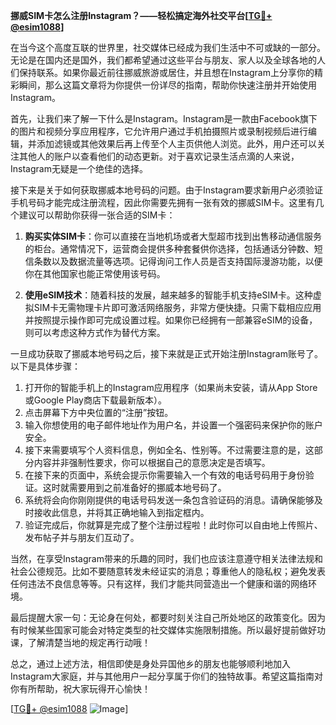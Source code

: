 **挪威SIM卡怎么注册Instagram？——轻松搞定海外社交平台[[TG💪+ @esim1088](https://t.me/s/esim1088)]**

在当今这个高度互联的世界里，社交媒体已经成为我们生活中不可或缺的一部分。无论是在国内还是国外，我们都希望通过这些平台与朋友、家人以及全球各地的人们保持联系。如果你最近前往挪威旅游或居住，并且想在Instagram上分享你的精彩瞬间，那么这篇文章将为你提供一份详尽的指南，帮助你快速注册并开始使用Instagram。

首先，让我们来了解一下什么是Instagram。Instagram是一款由Facebook旗下的图片和视频分享应用程序，它允许用户通过手机拍摄照片或录制视频后进行编辑，并添加滤镜或其他效果后再上传至个人主页供他人浏览。此外，用户还可以关注其他人的账户以查看他们的动态更新。对于喜欢记录生活点滴的人来说，Instagram无疑是一个绝佳的选择。

接下来是关于如何获取挪威本地号码的问题。由于Instagram要求新用户必须验证手机号码才能完成注册流程，因此你需要先拥有一张有效的挪威SIM卡。这里有几个建议可以帮助你获得一张合适的SIM卡：

1. **购买实体SIM卡**：你可以直接在当地机场或者大型超市找到出售移动通信服务的柜台。通常情况下，运营商会提供多种套餐供你选择，包括通话分钟数、短信条数以及数据流量等选项。记得询问工作人员是否支持国际漫游功能，以便你在其他国家也能正常使用该号码。

2. **使用eSIM技术**：随着科技的发展，越来越多的智能手机支持eSIM卡。这种虚拟SIM卡无需物理卡片即可激活网络服务，非常方便快捷。只需下载相应应用并按照提示操作即可完成设置过程。如果你已经拥有一部兼容eSIM的设备，则可以考虑这种方式作为替代方案。

一旦成功获取了挪威本地号码之后，接下来就是正式开始注册Instagram账号了。以下是具体步骤：

1. 打开你的智能手机上的Instagram应用程序（如果尚未安装，请从App Store或Google Play商店下载最新版本）。
2. 点击屏幕下方中央位置的“注册”按钮。
3. 输入你想使用的电子邮件地址作为用户名，并设置一个强密码来保护你的账户安全。
4. 接下来需要填写个人资料信息，例如全名、性别等。不过需要注意的是，这部分内容并非强制性要求，你可以根据自己的意愿决定是否填写。
5. 在接下来的页面中，系统会提示你需要输入一个有效的电话号码用于身份验证。这时就需要用到之前准备好的挪威本地号码了。
6. 系统将会向你刚刚提供的电话号码发送一条包含验证码的消息。请确保能够及时接收此信息，并将其正确地输入到指定框内。
7. 验证完成后，你就算是完成了整个注册过程啦！此时你可以自由地上传照片、发布帖子并与朋友们互动了。

当然，在享受Instagram带来的乐趣的同时，我们也应该注意遵守相关法律法规和社会公德规范。比如不要随意转发未经证实的消息；尊重他人的隐私权；避免发表任何违法不良信息等等。只有这样，我们才能共同营造出一个健康和谐的网络环境。

最后提醒大家一句：无论身在何处，都要时刻关注自己所处地区的政策变化。因为有时候某些国家可能会对特定类型的社交媒体实施限制措施。所以最好提前做好功课，了解清楚当地的规定再行动哦！

总之，通过上述方法，相信即使是身处异国他乡的朋友也能够顺利地加入Instagram大家庭，并与其他用户一起分享属于你们的独特故事。希望这篇指南对你有所帮助，祝大家玩得开心愉快！

[[TG💪+ @esim1088](https://t.me/s/esim1088) ![Image](https://i.postimg.cc/4NQfJmqS/Snipaste-2025-05-13-00-14-12.png)]